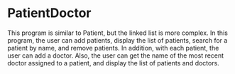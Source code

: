 # PatientDoctor

This program is similar to Patient, but the linked list is more complex. In this program, the user can add patients, display the list of patients, search
for a patient by name, and remove patients. In addition, with each patient, the user can add a doctor. Also, the user can get the name of the most recent
doctor assigned to a patient, and display the list of patients and doctors.
